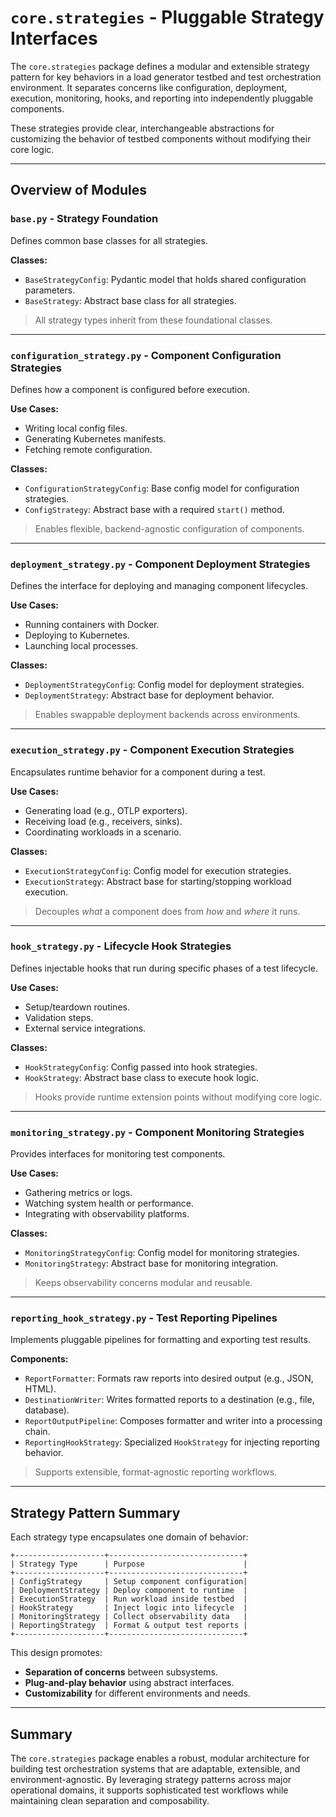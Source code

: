 # `core.strategies` - Pluggable Strategy Interfaces

The `core.strategies` package defines a modular and extensible strategy pattern for key behaviors in a load generator testbed and test orchestration environment. It separates concerns like configuration, deployment, execution, monitoring, hooks, and reporting into independently pluggable components.

These strategies provide clear, interchangeable abstractions for customizing the behavior of testbed components without modifying their core logic.

---

## Overview of Modules

### `base.py` - **Strategy Foundation**

Defines common base classes for all strategies.

**Classes:**

- `BaseStrategyConfig`: Pydantic model that holds shared configuration parameters.
- `BaseStrategy`: Abstract base class for all strategies.

> All strategy types inherit from these foundational classes.

---

### `configuration_strategy.py` - **Component Configuration Strategies**

Defines how a component is configured before execution.

**Use Cases:**

- Writing local config files.
- Generating Kubernetes manifests.
- Fetching remote configuration.

**Classes:**

- `ConfigurationStrategyConfig`: Base config model for configuration strategies.
- `ConfigStrategy`: Abstract base with a required `start()` method.

> Enables flexible, backend-agnostic configuration of components.

---

### `deployment_strategy.py` - **Component Deployment Strategies**

Defines the interface for deploying and managing component lifecycles.

**Use Cases:**

- Running containers with Docker.
- Deploying to Kubernetes.
- Launching local processes.

**Classes:**

- `DeploymentStrategyConfig`: Config model for deployment strategies.
- `DeploymentStrategy`: Abstract base for deployment behavior.

> Enables swappable deployment backends across environments.

---

### `execution_strategy.py` - **Component Execution Strategies**

Encapsulates runtime behavior for a component during a test.

**Use Cases:**

- Generating load (e.g., OTLP exporters).
- Receiving load (e.g., receivers, sinks).
- Coordinating workloads in a scenario.

**Classes:**

- `ExecutionStrategyConfig`: Config model for execution strategies.
- `ExecutionStrategy`: Abstract base for starting/stopping workload execution.

> Decouples *what* a component does from *how* and *where* it runs.

---

### `hook_strategy.py` - **Lifecycle Hook Strategies**

Defines injectable hooks that run during specific phases of a test lifecycle.

**Use Cases:**

- Setup/teardown routines.
- Validation steps.
- External service integrations.

**Classes:**

- `HookStrategyConfig`: Config passed into hook strategies.
- `HookStrategy`: Abstract base class to execute hook logic.

> Hooks provide runtime extension points without modifying core logic.

---

### `monitoring_strategy.py` - **Component Monitoring Strategies**

Provides interfaces for monitoring test components.

**Use Cases:**

- Gathering metrics or logs.
- Watching system health or performance.
- Integrating with observability platforms.

**Classes:**

- `MonitoringStrategyConfig`: Config model for monitoring strategies.
- `MonitoringStrategy`: Abstract base for monitoring integration.

> Keeps observability concerns modular and reusable.

---

### `reporting_hook_strategy.py` - **Test Reporting Pipelines**

Implements pluggable pipelines for formatting and exporting test results.

**Components:**

- `ReportFormatter`: Formats raw reports into desired output (e.g., JSON, HTML).
- `DestinationWriter`: Writes formatted reports to a destination (e.g., file, database).
- `ReportOutputPipeline`: Composes formatter and writer into a processing chain.
- `ReportingHookStrategy`: Specialized `HookStrategy` for injecting reporting behavior.

> Supports extensible, format-agnostic reporting workflows.

---

## Strategy Pattern Summary

Each strategy type encapsulates one domain of behavior:

```plaintext
+--------------------+------------------------------+
| Strategy Type      | Purpose                      |
+--------------------+------------------------------+
| ConfigStrategy     | Setup component configuration|
| DeploymentStrategy | Deploy component to runtime  |
| ExecutionStrategy  | Run workload inside testbed  |
| HookStrategy       | Inject logic into lifecycle  |
| MonitoringStrategy | Collect observability data   |
| ReportingStrategy  | Format & output test reports |
+--------------------+------------------------------+
```

This design promotes:

- **Separation of concerns** between subsystems.
- **Plug-and-play behavior** using abstract interfaces.
- **Customizability** for different environments and needs.

---

## Summary

The `core.strategies` package enables a robust, modular architecture for building test orchestration systems that are adaptable, extensible, and environment-agnostic. By leveraging strategy patterns across major operational domains, it supports sophisticated test workflows while maintaining clean separation and composability.
